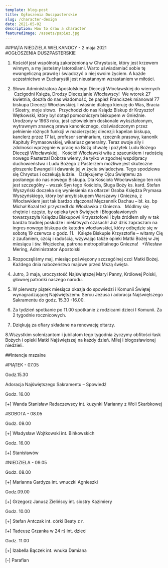 ```yaml
---
template: blog-post
title: Ogłoszenia Duszpasterskie
slug: /character-design
date: 2021-05-02
description: How to draw a character
featuredImage: /assets/papiez.jpg
---
```




##PIĄTA NIEDZIELA WIELKANOCY  - 2 maja 2021                                                   
#OGŁOSZENIA DUSZPASTERSKIE

1. Kościół jest wspólnotą zakorzenioną w Chrystusie, który jest krzewem winnym, a my jesteśmy latoroślami. Warto uświadamiać sobie tę ewangeliczną prawdę i świadczyć o niej swoim życiem. A każde uczestnictwo w Eucharystii jest nieustannym wzrastaniem w miłości.

2. Słowo Administratora Apostolskiego Diecezji Włocławskiej do wiernych  Czcigodni Księża, Drodzy Diecezjanie Włocławscy!  We wtorek 27 kwietnia, doszła do nas wiadomość, że papież Franciszek mianował 77 biskupa Diecezji Włocławskiej. I właśnie dlatego kieruję do Was, Bracia i Siostry, moje słowo.  Przychodzi do nas Ksiądz Biskup dr Krzysztof Wętkowski, który był dotąd pomocniczym biskupem w Gnieźnie. Urodzony w 1963 roku, jest człowiekiem doskonale wykształconym, wytrawnym znawcą prawa kanonicznego, doświadczonym przez pełnienie różnych funkcji w macierzystej diecezji: kapelan biskupa, kanclerz przez 17 lat, profesor seminarium, rzecznik prasowy, kanonik Kapituły Prymasowskiej, wikariusz generalny. Teraz swoje siły i zdolności wprzęgnie w pracę na Bożą chwałę i pożytek Ludu Bożego Diecezji Włocławskiej.   Kościół Włocławski wita z szacunkiem i radością nowego Pasterza! Dobrze wiemy, że tylko w zgodnej współpracy duchowieństwa i Ludu Bożego z Pasterzem możliwe jest skuteczne głoszenie Ewangelii i dawanie jej w życiu świadectwa. Tego spodziewa się Chrystus i oczekują ludzie.   Dziękujemy Ojcu Świętemu za posłanego do nas nowego Biskupa. Dla Kościoła Włocławskiego ten rok jest szczególny – wszak Syn tego Kościoła, Sługa Boży ks. kard. Stefan Wyszyński doczeka się wyniesienia na ołtarze! Osoba Księdza Prymasa Wyszyńskiego, który był arcybiskupem Warszawy i Gniezna, z Włocławkiem jest tak bardzo złączona! Męczennik Dachau – bł. ks. bp Michał Kozal też przyszedł do Włocławka z Gniezna.   Módlmy się chętnie i często, by opieka tych Świętych i Błogosławionych towarzyszyła Księdzu Biskupowi Krzysztofowi i była źródłem siły w tak bardzo trudnej posłudze i niełatwych czasach! Już dziś zapraszam na ingres nowego biskupa do katedry włocławskiej, który odbędzie się w sobotę 19 czerwca o godz. 11.   Księże Biskupie Krzysztofie – witamy Cię z zaufaniem, czcią i radością, wzywając także opieki Matki Bożej w Jej miesiącu i św. Wojciecha, patrona metropolitalnego Gniezna!   +Wiesław Mering, Administrator Apostolski  
3. Rozpoczęliśmy maj, miesiąc poświęcony szczególnej czci Matki Bożej. Każdego dnia nabożeństwo majowe przed Mszą święta. 

4. Jutro, 3 maja, uroczystość Najświętszej Maryi Panny, Królowej Polski, głównej patronki naszego narodu. 

5. W pierwszy piątek miesiąca okazja do spowiedzi i Komunii Świętej wynagradzającej Najświętszemu Sercu Jezusa i adoracja Najświętszego Sakramentu do godz. 15.30 -16.00.

6. Za tydzień spotkanie po 11.00 spotkanie z rodzicami dzieci I Komunii.
Za 2 tygodnie rocznicowych.

7. Dziękują za ofiary składane na renowację ołtarzy.

8.Wszystkim solenizantom i jubilatom tego tygodnia życzymy obfitości łask Bożych i opieki Matki Najświętszej na każdy dzień. Miłej i błogosławionej niedzieli.

##Intencje mszalne   


#PIĄTEK - 07.05

Godz.15.30

Adoracja Najświętszego Sakramentu – Spowiedź

Godz. 16.00

[+] Wanda Stanisław Radaczewscy int. kuzynki Marianny z Woli Skarbkowej

#SOBOTA - 08.05

Godz. 09.00

[+] Władysław Wojtkowski int. Bińkowskich

Godz. 16.00

[+] Stanisławów

#NIEDZIELA - 09.05

Godz. 08.00

[+] Marianna Gardyza int. wnuczki Agnieszki 

Godz.09.00

[+] Grzegorz Janusz Zielińscy int. siostry Kazimiery

Godz. 10.00

[+] Stefan Antczak int. córki Beaty z r. 

[+] Tadeusz Grzanka w 24 rś int. dzieci

Godz. 11.00

[+]   Izabella Bączek int. wnuka Damiana

[-] Parafian

